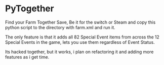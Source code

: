 # PyTogether

Find your Farm Together Save, Be it for the switch or Steam and copy this python script to the directory with farm.xml and run it.

The only feature is that it adds all 82 Special Event items from across the 12 Special Events in the game, lets you use them regardless of Event Status.

Its hacked together, but it works, i plan on refactoring it and adding more features as i get time.

